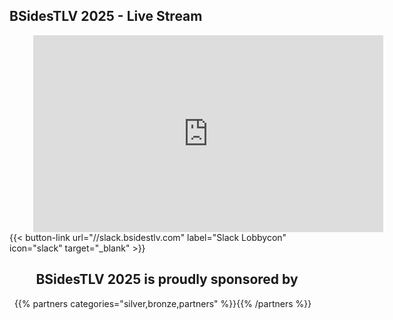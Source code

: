 <!-- ---

title: Live!

--- -->

## BSidesTLV 2025 - Live Stream

<div class="row">
 <div class="col-xs-12" style=" --aspect-ratio: 16/9;
  max-width: 85%;
  margin: 0px auto;">
    <iframe width="560" height="315" src="https://www.youtube-nocookie.com/embed/tlBnIA9FQrg?si=8CQCfmRpi7f4p8cx" title="YouTube video player" frameborder="0" allow="accelerometer; autoplay; clipboard-write; encrypted-media; gyroscope; picture-in-picture; web-share" referrerpolicy="strict-origin-when-cross-origin" allowfullscreen></iframe>
  </div>
</div>

<div class="row">
  <div class="col-xs-12" id="slack">
      {{< button-link
      url="//slack.bsidestlv.com"
      label="Slack Lobbycon"
      icon="slack"
      target="_blank" >}}
  </div>
  <div class="col-xs-12 col-md-offset-3 col-md-6" id="mirror"></div>
  
  <div class="col-xs-12">
  <h2><center>BSidesTLV 2025 is proudly sponsored by</center></h2>
  &nbsp;
    {{% partners categories="silver,bronze,partners" %}}{{% /partners %}}
  </div>
</div>
